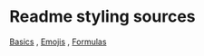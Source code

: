 # Readme styling sources
[Basics](https://guides.github.com/features/mastering-markdown/)  ,  [Emojis](https://github.com/ikatyang/emoji-cheat-sheet/blob/master/README.md)  ,  [Formulas](https://www.codecogs.com/latex/eqneditor.php)
